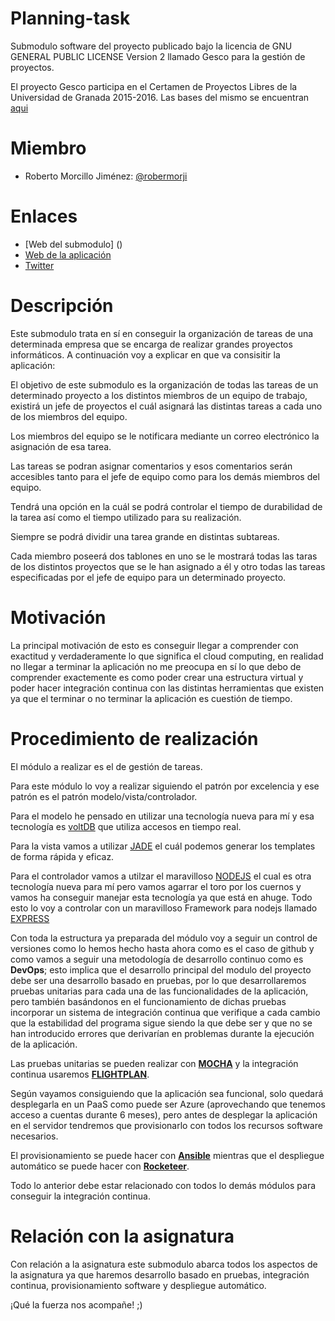 # Planning-task
Submodulo software del proyecto publicado bajo la licencia de GNU GENERAL PUBLIC LICENSE Version 2 llamado Gesco para la gestión de proyectos.

El proyecto Gesco participa en el Certamen de Proyectos Libres de la Universidad de Granada 2015-2016. Las bases del mismo se encuentran [aqui](href="https://docs.google.com/document/d/16UsdUV_XXuPUh-Imz4PSgh-2ES_YaAJpZ8fNrbTVpMA/edit")

# Miembro
 - Roberto Morcillo Jiménez: [@robermorji](https://github.com/robermorji)

# Enlaces
- [Web del submodulo] ()
- [Web de la aplicación](http://gescosolution.github.io/Gesco/)
- [Twitter](https://twitter.com/gescosolutionCC) 

# Descripción

Este submodulo trata en sí en conseguir la organización de tareas de una determinada empresa que se encarga de realizar grandes proyectos informáticos. A continuación voy a explicar en que va consisitir la aplicación:

El objetivo de este submodulo es la organización de todas las tareas de un determinado proyecto a los distintos miembros de un equipo de trabajo, existirá un jefe de proyectos el cuál asignará las distintas tareas a cada uno de los miembros del equipo. 

Los miembros del equipo se le notificara mediante un correo electrónico la asignación de esa tarea. 

Las tareas se podran asignar comentarios y esos comentarios serán accesibles tanto para el jefe de equipo como para los demás miembros del equipo.

Tendrá una opción en la cuál se podrá controlar el tiempo de durabilidad de la tarea así como el tiempo utilizado para su realización.

Siempre se podrá dividir una tarea grande en distintas subtareas.

Cada miembro poseerá dos tablones en uno se le mostrará todas las taras de los distintos proyectos que se le han asignado a él y otro todas las tareas especificadas por el jefe de equipo para un determinado proyecto.

# Motivación
La principal motivación de esto es conseguir llegar a comprender con exactitud y verdaderamente lo que significa el cloud computing, en realidad no llegar a terminar la aplicación no me preocupa en sí lo que debo de comprender exactemente es como poder crear una estructura virtual y poder hacer integración continua con las distintas herramientas que existen ya que el terminar o no terminar la aplicación es cuestión de tiempo. 

# Procedimiento de realización
El módulo a realizar es el de gestión de tareas.

Para este módulo lo voy a realizar siguiendo el patrón por excelencia y ese patrón es el patrón modelo/vista/controlador.

Para el modelo he pensado en utilizar una tecnología nueva para mí y esa tecnología es [voltDB](https://voltdb.com/) que utiliza accesos en tiempo real.

Para la vista vamos a utilizar [JADE](http://jade-lang.com/) el cuál podemos generar  los templates de forma rápida y eficaz.

Para el controlador vamos a utilzar el maravilloso [NODEJS](https://nodejs.org/en/) el cual es otra tecnología nueva para mí pero vamos agarrar el toro por los cuernos y vamos ha conseguir manejar esta tecnología ya que está en ahuge.
Todo esto lo voy a controlar con un maravilloso Framework para nodejs llamado [EXPRESS](http://expressjs.com/es/)

Con toda la estructura ya preparada del módulo voy a seguir un control de versiones como lo hemos hecho hasta ahora como es el caso de github y como vamos  a seguir una metodología de desarrollo continuo como es **DevOps**; esto implica que el desarrollo principal del modulo del proyecto debe ser una desarrollo basado en pruebas, por lo que desarrollaremos pruebas unitarias para cada una de las funcionalidades de la aplicación, pero también basándonos en el funcionamiento de dichas pruebas incorporar un sistema de integración continua que verifique a cada cambio que la estabilidad del programa sigue siendo la que debe ser y que no se han introducido errores que derivarían en problemas durante la ejecución de la aplicación.

Las pruebas unitarias se pueden realizar con **[MOCHA](https://mochajs.org/)** y la integración continua usaremos **[FLIGHTPLAN](https://www.npmjs.com/package/flightplan)**.

Según vayamos consiguiendo que la aplicación sea funcional, solo quedará desplegarla en un PaaS como puede ser Azure (aprovechando que tenemos acceso a cuentas durante 6 meses), pero antes de desplegar la aplicación en el servidor tendremos que provisionarlo con todos los recursos software necesarios. 

El provisionamiento se puede hacer con **[Ansible](https://github.com/ansible/ansible)** mientras que el despliegue automático se puede hacer con **[Rocketeer](https://github.com/rocketeers/rocketeer)**.

Todo lo anterior debe estar relacionado con todos lo demás módulos para conseguir la integración continua.

# Relación con la asignatura
Con  relación a la asignatura  este submodulo abarca todos los aspectos de la asignatura ya que  haremos desarrollo basado en pruebas, integración continua, provisionamiento software y despliegue automático.

¡Qué la fuerza nos acompañe! ;)




